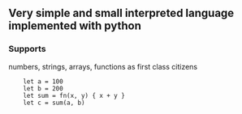 ## Very simple and small interpreted language implemented with python

### Supports

numbers, strings, arrays, functions as first class citizens

```
    let a = 100
    let b = 200
    let sum = fn(x, y) { x + y }
    let c = sum(a, b)
```

